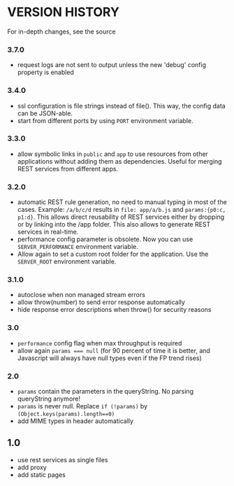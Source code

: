 # VERSION HISTORY 

For in-depth changes, see the source 
### 3.7.0
- request logs are not sent to output unless the new 'debug' config property is enabled

### 3.4.0
- ssl configuration is file strings instead of file(). This way, the config data can be JSON-able.
- start from different ports by using `PORT` environment variable.

### 3.3.0
- allow symbolic links in `public` and `app` to use resources from other applications without adding them as dependencies. Useful for merging REST services from different apps.

### 3.2.0
- automatic REST rule generation, no need to manual typing in most of the cases. Example: `/a/b/c/d` results in `file: app/a/b.js` and `params:{p0:c, p1:d}`. This allows direct reusability of REST services either by dropping or by linking into the /app folder. This also allows to generate REST services in real-time.
- performance config parameter is obsolete. Now you can use `SERVER_PERFORMANCE` environment variable.
- Allow again to set a custom root folder for the application. Use the `SERVER_ROOT` environment variable.

### 3.1.0
- autoclose when non managed stream errors
- allow throw(number) to send error response automatically
- hide response error descriptions when throw() for security reasons

### 3.0
- `performance` config flag when max throughput is required
- allow again `params === null` (for 90 percent of time it is better, and Javascript will always have null types even if the FP trend rises)

### 2.0
- `params` contain the parameters in the queryString. No parsing queryString anymore!
- `params` is never null. Replace `if (!params)` by `(Object.keys(params).length==0)`
- add MIME types in header automatically

## 1.0
- use rest services as single files
- add proxy
- add static pages